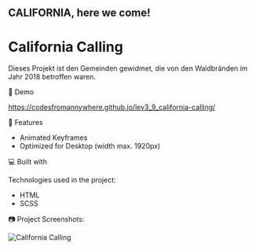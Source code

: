 ## CALIFORNIA, here we come! 

# California Calling
  
  Dieses Projekt ist den Gemeinden gewidmet, die von den Waldbränden im Jahr 2018 betroffen waren.

🚀 Demo

https://codesfromannywhere.github.io/lev3_9_california-calling/


🧐 Features

*   Animated Keyframes
*   Optimized for Desktop (width max. 1920px)

  
💻 Built with

Technologies used in the project:

*   HTML
*   SCSS



📷 Project Screenshots:

![California Calling](https://github.com/codesfromannywhere/lev3_9_california-calling/assets/123948041/f74e71ef-79f6-43f0-90a0-14c5eb077fa8)

